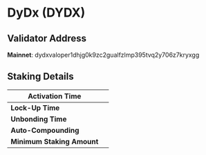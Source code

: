 # DyDx (DYDX)

## **Validator Address**

**Mainnet**: dydxvaloper1dhjg0k9zc2gualfzlmp395tvq2y706z7kryxgg

## Staking Details

| **Activation Time**        |   |
| -------------------------- | - |
| **Lock-Up Time**           |   |
| **Unbonding Time**         |   |
| **Auto-Compounding**       |   |
| **Minimum Staking Amount** |   |

